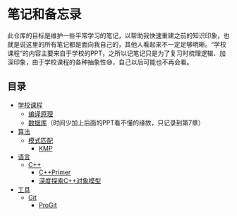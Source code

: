 # 笔记和备忘录
此仓库的目标是维护一些平常学习的笔记，以帮助我快速重建之前的知识印象，也就是说这里的所有笔记都是面向我自己的，其他人看起来不一定足够明晰。“学校课程”的内容主要来自于学校的PPT，之所以记笔记只是为了复习时梳理逻辑、加深印象，由于学校课程的各种抽象性😅，自己以后可能也不再会看。

## 目录
- [学校课程](学校课程)
    - [编译原理](学校课程/编译原理)
    - [数据库](学校课程/数据库)（时间少加上后面的PPT看不懂的缘故，只记录到第7章）
- [算法](算法)
    - [模式匹配](算法/模式匹配)
        - [KMP](算法/模式匹配/KMP)
- [语言](语言)
    - [C++](语言/C++)
        - [C++Primer](语言/C++/C++Primer)
        - [深度探索C++对象模型](语言/C++/深度探索C++对象模型)
- [工具](工具)
    - [Git](工具/Git)
        - [ProGit](工具/Git/ProGit)
